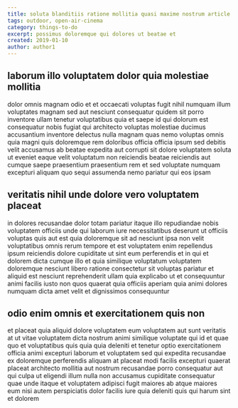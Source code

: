 ```yaml
---
title: soluta blanditiis ratione mollitia quasi maxime nostrum article 9160
tags: outdoor, open-air-cinema
category: things-to-do
excerpt: possimus doloremque qui dolores ut beatae et
created: 2019-01-10
author: author1
---
```


## laborum illo voluptatem dolor quia molestiae mollitia

dolor omnis magnam odio et et occaecati voluptas fugit nihil numquam illum voluptates magnam sed aut nesciunt consequatur quidem sit porro inventore ullam tenetur voluptatibus quia et saepe id qui dolorum est consequatur nobis fugiat qui architecto voluptas molestiae ducimus accusantium inventore delectus nulla magnam quas nemo voluptas omnis quia magni quis doloremque rem doloribus officia officia ipsum sed debitis velit accusamus ab beatae expedita aut corrupti sit dolore voluptatem soluta ut eveniet eaque velit voluptatum non reiciendis beatae reiciendis aut cumque saepe praesentium praesentium rem et sed voluptate numquam excepturi aliquam quo sequi assumenda nemo pariatur qui eos ipsam

## veritatis nihil unde dolore vero voluptatem placeat

in dolores recusandae dolor totam pariatur itaque illo repudiandae nobis voluptatem officiis unde qui laborum iure necessitatibus deserunt ut officiis voluptas quis aut est quia doloremque sit ad nesciunt ipsa non velit voluptatibus omnis rerum tempore et est voluptatem enim repellendus ipsum reiciendis dolore cupiditate ut sint eum perferendis et in qui et dolorem dicta cumque illo et quia similique voluptatum voluptatem doloremque nesciunt libero ratione consectetur sit voluptas pariatur et aliquid est nesciunt reprehenderit ullam quia explicabo ut et consequuntur animi facilis iusto non quos quaerat quia officiis aperiam quia animi dolores numquam dicta amet velit et dignissimos consequuntur

## odio enim omnis et exercitationem quis non

et placeat quia aliquid dolore voluptatem eum voluptatem aut sunt veritatis at ut vitae voluptatem dicta nostrum animi similique voluptate qui id et quae quo et voluptatibus quis quia quia deleniti et tenetur optio exercitationem officia animi excepturi laborum et voluptatem sed qui expedita recusandae ex doloremque perferendis aliquam at placeat modi facilis excepturi quaerat placeat architecto mollitia aut nostrum recusandae porro consequatur aut qui culpa ut eligendi illum nulla non accusamus cupiditate consequatur quae unde itaque et voluptatem adipisci fugit maiores ab atque maiores eum nisi autem perspiciatis dolor facilis iure quia deleniti quis qui harum sint et dolorem
